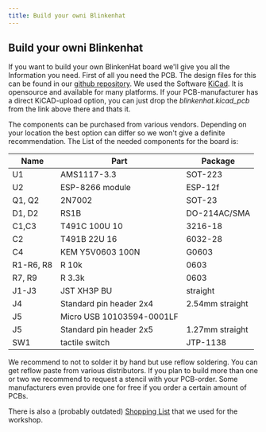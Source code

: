 ```yaml
---
title: Build your owni Blinkenhat
---
```

## Build your owni Blinkenhat

If you want to build your own BlinkenHat board we'll give you all the Information you need. First of all you need the PCB. The design files for this can be found in our [github repository](https://github.com/Retardigrades/blinkenhat/tree/master/hardware/blinkenhat). We used the Software [KiCad](http://kicad-pcb.org/). It is opensource and available for many platforms. If your PCB-manufacturer has a direct KiCAD-upload option, you can just drop the _blinkenhat.kicad_pcb_ from the link above there and thats it.

The components can be purchased from various vendors. Depending on your location the best option can differ so we won't give a definite recommendation. The List of the needed components for the board is:

| Name | Part | Package |
|------|------|---------|
| U1 | AMS1117-3.3 | SOT-223 |
| U2 | ESP-8266 module | ESP-12f |
| Q1, Q2 | 2N7002 | SOT-23 |
| D1, D2 | RS1B | DO-214AC/SMA |
| C1,C3 | T491C 100U 10 | 3216-18 |
| C2 | T491B 22U 16 | 6032-28 |
| C4 | KEM Y5V0603 100N | G0603 |
| R1-R6, R8| R 10k | 0603 |
| R7, R9 | R 3.3k | 0603 |
| J1-J3| JST XH3P BU | straight |
| J4 | Standard pin header 2x4 | 2.54mm straight|
| J5 | Micro USB 10103594-0001LF  | |
| J5 | Standard pin header 2x5 | 1.27mm straight |
| SW1 | tactile switch | JTP-1138 |

We recommend to not to solder it by hand but use reflow soldering. You can get reflow paste from various distributors. If you plan to build more than one or two we recommend to request a stencil with your PCB-order. Some manufacturers even provide one for free if you order a certain amount of PCBs.

There is also a (probably outdated) [Shopping List](parts) that we used for the workshop.
